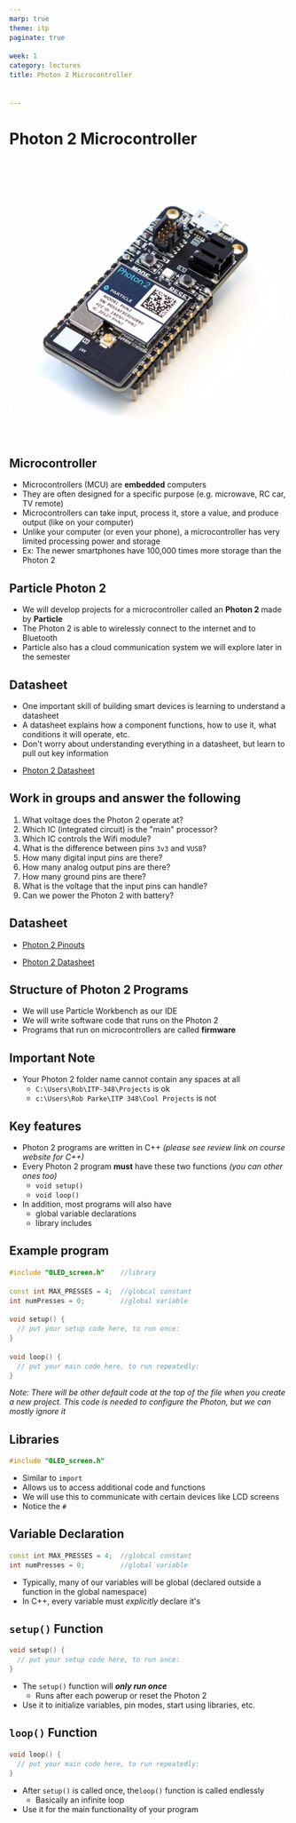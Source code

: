```yaml
---
marp: true
theme: itp
paginate: true

week: 1
category: lectures
title: Photon 2 Microcontroller


---
```


<!-- headingDivider: 2 -->

# Photon 2 Microcontroller

![bg opacity:.75](lecture_photon_2_microcontroller.assets/PHOTON2-EVT-ISO_1200x.webp)

## Microcontroller

* Microcontrollers (MCU) are **embedded** computers
* They are often designed for a specific purpose (e.g. microwave, RC car, TV remote)
* Microcontrollers can take input, process it, store a value, and produce output  (like on your computer)
* Unlike your computer (or even your phone), a microcontroller has very limited processing power and storage 
* Ex: The newer smartphones have 100,000 times more storage than the Photon 2

## Particle Photon 2

* We will develop projects for a microcontroller called an **Photon 2** made by **Particle**
* The Photon 2 is able to wirelessly connect to the internet and to Bluetooth 
* Particle also has a cloud communication system we will explore later in the semester

## Datasheet

* One important skill of building smart devices is learning to understand a datasheet
* A datasheet explains how a component functions, how to use it, what conditions it will operate, etc.
* Don't worry about understanding everything in a datasheet, but learn to pull out key information

- [Photon 2 Datasheet](https://docs.particle.io/reference/datasheets/wi-fi/photon-2-datasheet/)

## Work in groups and answer the following

1. What voltage does the Photon 2 operate at?
2. Which IC (integrated circuit) is the "main" processor?
3. Which IC controls the Wifi module?
4. What is the difference between pins `3v3` and `VUSB`?
5. How many digital input pins are there? 
6. How many analog output pins are there?
7. How many ground pins are there?
8. What is the voltage that the input pins can handle?
9. Can we power the Photon 2 with battery?

## Datasheet 


- [Photon 2 Pinouts](https://docs.particle.io/assets/images/photon2-rendering.png)

- [Photon 2 Datasheet](https://docs.particle.io/reference/datasheets/wi-fi/photon-2-datasheet/)

<!-- recommended supply voltage: 3.3v, Supply Input Voltage: up to 6.2v -->

<!-- main: realtek RTL8721DM  -->

<!-- 3v3 is always 3.3v; VUSB is 5v when connected to USB-->

<!-- 20 digital GPIO; 6 analog IN; 0 analog out; 1 ground pin -->

<!-- Input high voltage: GPIO can operate at 3.3V max so be caution with higher voltage devices -->

<!-- show other communication pins -->        



## Structure of Photon 2 Programs

* We will use Particle Workbench as our IDE
* We will write software code that runs on the Photon 2
* Programs that run on microcontrollers are called **firmware** 

## Important Note

* Your Photon 2 folder name cannot contain any spaces at all
  - `C:\Users\Rob\ITP-348\Projects` is ok
  - `c:\Users\Rob Parke\ITP 348\Cool Projects` is not

## Key features

* Photon 2 programs are written in C++ *(please see review link on course website for C++)*
* Every Photon 2 program **must** have these two functions *(you can other ones too)*
  - `void setup()`
  - `void loop()`
* In addition, most programs will also have
  - global variable declarations
  - library includes

## Example program

```c++
#include "OLED_screen.h"	//library

const int MAX_PRESSES = 4;	//globcal constant
int numPresses = 0;			//global variable

void setup() {
  // put your setup code here, to run once:
}

void loop() {
  // put your main code here, to run repeatedly:
}
```

*Note: There will be other default code at the top of the file when you create a new project. This code is needed to configure the Photon, but we can mostly ignore it*

## Libraries

```c++
#include "OLED_screen.h"
```

* Similar to `import`
* Allows us to access additional code and functions
* We will use this to communicate with certain devices like LCD screens
* Notice the `#`

## Variable Declaration

```c++
const int MAX_PRESSES = 4;	//globcal constant
int numPresses = 0;			//global variable
```

* Typically, many of our variables will be global (declared outside a function in the global namespace)
* In C++, every variable must *explicitly* declare it's

## `setup()` Function

```c++
void setup() {
  // put your setup code here, to run once:
}
```

* The `setup()` function will ***only run once***
  - Runs after each powerup or reset the Photon 2
* Use it to initialize variables, pin modes, start using libraries, etc.

## `loop()` Function

```c++
void loop() {
  // put your main code here, to run repeatedly:
}
```

* After `setup()` is called once, the`loop()` function is called endlessly 
  - Basically an infinite loop
* Use it for the main functionality of your program